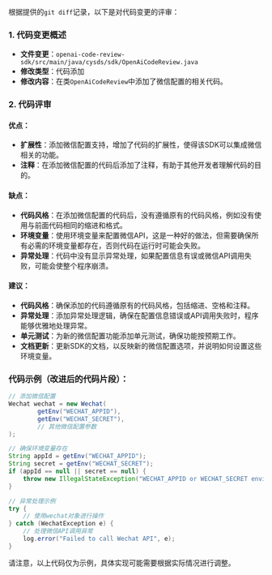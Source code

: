 根据提供的`git diff`记录，以下是对代码变更的评审：

### 1. 代码变更概述
- **文件变更**：`openai-code-review-sdk/src/main/java/cysds/sdk/OpenAiCodeReview.java`
- **修改类型**：代码添加
- **修改内容**：在类`OpenAiCodeReview`中添加了微信配置的相关代码。

### 2. 代码评审

#### 优点：
- **扩展性**：添加微信配置支持，增加了代码的扩展性，使得该SDK可以集成微信相关的功能。
- **注释**：在添加微信配置的代码后添加了注释，有助于其他开发者理解代码的目的。

#### 缺点：
- **代码风格**：在添加微信配置的代码后，没有遵循原有的代码风格，例如没有使用与前面代码相同的缩进和格式。
- **环境变量**：使用环境变量来配置微信API，这是一种好的做法，但需要确保所有必需的环境变量都存在，否则代码在运行时可能会失败。
- **异常处理**：代码中没有显示异常处理，如果配置信息有误或微信API调用失败，可能会使整个程序崩溃。

#### 建议：
- **代码风格**：确保添加的代码遵循原有的代码风格，包括缩进、空格和注释。
- **异常处理**：添加异常处理逻辑，确保在配置信息错误或API调用失败时，程序能够优雅地处理异常。
- **单元测试**：为新的微信配置功能添加单元测试，确保功能按预期工作。
- **文档更新**：更新SDK的文档，以反映新的微信配置选项，并说明如何设置这些环境变量。

### 代码示例（改进后的代码片段）：

```java
// 添加微信配置
Wechat wechat = new Wechat(
        getEnv("WECHAT_APPID"),
        getEnv("WECHAT_SECRET"),
        // 其他微信配置参数
);

// 确保环境变量存在
String appId = getEnv("WECHAT_APPID");
String secret = getEnv("WECHAT_SECRET");
if (appId == null || secret == null) {
    throw new IllegalStateException("WECHAT_APPID or WECHAT_SECRET environment variables are not set.");
}

// 异常处理示例
try {
    // 使用wechat对象进行操作
} catch (WechatException e) {
    // 处理微信API调用异常
    log.error("Failed to call Wechat API", e);
}
```

请注意，以上代码仅为示例，具体实现可能需要根据实际情况进行调整。